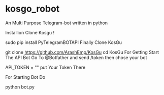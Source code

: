 # kosgo_robot

An Multi Purpose Telegram-bot written in python

Installion
Clone Kosgu !

sudo pip install PyTelegramBOTAPI
Finally Clone KosGu

git clone https://github.com/ArashEmp/KosGu
cd KosGu
For Getting Start The API Bot Go To @Botfather and send /token then chose your bot

API_TOKEN = "<YourToken>"
put Your Token There

For Starting Bot Do

python bot.py
